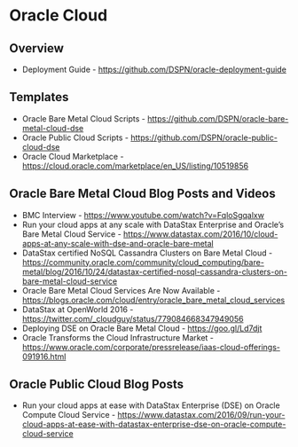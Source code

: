 # Oracle Cloud

## Overview
* Deployment Guide - https://github.com/DSPN/oracle-deployment-guide

## Templates
* Oracle Bare Metal Cloud Scripts - https://github.com/DSPN/oracle-bare-metal-cloud-dse
* Oracle Public Cloud Scripts	- https://github.com/DSPN/oracle-public-cloud-dse
* Oracle Cloud Marketplace - https://cloud.oracle.com/marketplace/en_US/listing/10519856

## Oracle Bare Metal Cloud Blog Posts and Videos
* BMC Interview - https://www.youtube.com/watch?v=FqloSgqalxw
* Run your cloud apps at any scale with DataStax Enterprise and Oracle’s Bare Metal Cloud Service - https://www.datastax.com/2016/10/cloud-apps-at-any-scale-with-dse-and-oracle-bare-metal
* DataStax certified NoSQL Cassandra Clusters on Bare Metal Cloud - https://community.oracle.com/community/cloud_computing/bare-metal/blog/2016/10/24/datastax-certified-nosql-cassandra-clusters-on-bare-metal-cloud-service
* Oracle Bare Metal Cloud Services Are Now Available - https://blogs.oracle.com/cloud/entry/oracle_bare_metal_cloud_services
* DataStax at OpenWorld 2016 - https://twitter.com/_cloudguy/status/779084668347949056
* Deploying DSE on Oracle Bare Metal Cloud - https://goo.gl/Ld7djt
* Oracle Transforms the Cloud Infrastructure Market - https://www.oracle.com/corporate/pressrelease/iaas-cloud-offerings-091916.html

## Oracle Public Cloud Blog Posts
* Run your cloud apps at ease with DataStax Enterprise (DSE) on Oracle Compute Cloud Service - https://www.datastax.com/2016/09/run-your-cloud-apps-at-ease-with-datastax-enterprise-dse-on-oracle-compute-cloud-service
